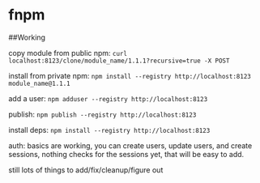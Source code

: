 fnpm
====

##Working

copy module from public npm: `curl localhost:8123/clone/module_name/1.1.1?recursive=true -X POST`

install from private npm: `npm install --registry http://localhost:8123 module_name@1.1.1`

add a user: `npm adduser --registry http://localhost:8123`

publish: `npm publish --registry http://localhost:8123`

install deps: `npm install --registry http://localhost:8123`

auth: basics are working, you can create users, update users, and create sessions, nothing checks for the sessions yet, that will be easy to add.

still lots of things to add/fix/cleanup/figure out
